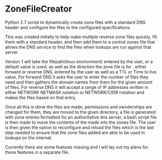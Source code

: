 # ZoneFileCreator
Python 2.7 script to dynamically create zone files with a standard DNS header and configure the files to the configured specifications.

This was created initially to help make multiple reverse zone files quickly, fill them with a standard header, and then add them to a 
central zones file that allows the DNS service to find the files when lookups are run against that server.

Version 1 will take the filepath(linux environment) entered by the user, or a default value is used, as well as the direction the zone 
file is for , either forward or reverse DNS, entered by the user as well as a TTL or Time to live value. For forward DNS it asks the 
user to enter the number of files they need and then gathers the domain names from them for the given amount of files. For reverse DNS it
will accept a range of IP addresses written in either NETWORK NETMASK notation or NETWORK/CIDR notation and makes the files based on that 
entry.

Once all this is done the files are made, permissions and ownderships are changed for them, they are moved to the given directory, a file 
is generated with zone entries formatted for an authoritative dns server, a bash script file is then made to move the contents of the made 
into the zones file. The user is then given the option to reconfigure and reload the files which is the last step needed to ensure that the
zone files added are able to be used in lookups on the internet.

Currently there are some features missing and I will lay out my plans for these features in a separate file.
